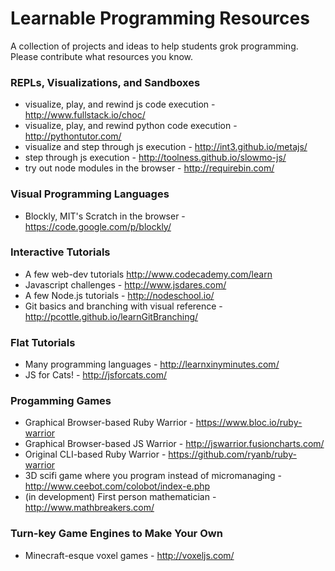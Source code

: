 # Learnable Programming Resources

A collection of projects and ideas to help students grok programming. Please contribute what resources you know.


### REPLs, Visualizations, and Sandboxes
* visualize, play, and rewind js code execution - http://www.fullstack.io/choc/
* visualize, play, and rewind python code execution - http://pythontutor.com/
* visualize and step through js execution - http://int3.github.io/metajs/
* step through js execution - http://toolness.github.io/slowmo-js/
* try out node modules in the browser - http://requirebin.com/

### Visual Programming Languages
* Blockly, MIT's Scratch in the browser - https://code.google.com/p/blockly/

### Interactive Tutorials
* A few web-dev tutorials http://www.codecademy.com/learn
* Javascript challenges - http://www.jsdares.com/
* A few Node.js tutorials - http://nodeschool.io/
* Git basics and branching with visual reference - http://pcottle.github.io/learnGitBranching/

### Flat Tutorials
* Many programming languages - http://learnxinyminutes.com/
* JS for Cats! - http://jsforcats.com/

### Progamming Games
* Graphical Browser-based Ruby Warrior - https://www.bloc.io/ruby-warrior
* Graphical Browser-based JS Warrior - http://jswarrior.fusioncharts.com/
* Original CLI-based Ruby Warrior - https://github.com/ryanb/ruby-warrior
* 3D scifi game where you program instead of micromanaging - http://www.ceebot.com/colobot/index-e.php
* (in development) First person mathematician - http://www.mathbreakers.com/

### Turn-key Game Engines to Make Your Own
* Minecraft-esque voxel games - http://voxeljs.com/
